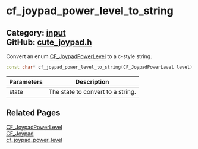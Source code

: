 # cf_joypad_power_level_to_string

Category: [input](https://github.com/RandyGaul/cute_framework/blob/master/docs/api_reference?id=input)  
GitHub: [cute_joypad.h](https://github.com/RandyGaul/cute_framework/blob/master/include/cute_joypad.h)  
---

Convert an enum [CF_JoypadPowerLevel](https://github.com/RandyGaul/cute_framework/blob/master/docs/input/cf_joypadpowerlevel.md) to a c-style string.

```cpp
const char* cf_joypad_power_level_to_string(CF_JoypadPowerLevel level)
```

Parameters | Description
--- | ---
state | The state to convert to a string.

## Related Pages

[CF_JoypadPowerLevel](https://github.com/RandyGaul/cute_framework/blob/master/docs/input/cf_joypadpowerlevel.md)  
[CF_Joypad](https://github.com/RandyGaul/cute_framework/blob/master/docs/input/cf_joypad.md)  
[cf_joypad_power_level](https://github.com/RandyGaul/cute_framework/blob/master/docs/input/cf_joypad_power_level.md)  
